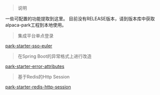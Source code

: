 > 说明

一些可配置的功能提取到这里。
目前没有RELEASE版本，请到版本库中获取alpaca-park工程到本地使用。

> 集成平台单点登录

[park-starter-sso-euler](/cn/park/park-starter-sso-euler.md)

> 在Spring Boot的异常格式上进行改造

[park-starter-error-attributes](/cn/park/park-starter-error-attributes.md)

> 基于Redis的Http Session

[park-starter-redis-http-session](/cn/park/park-starter-redis-http-session.md)

